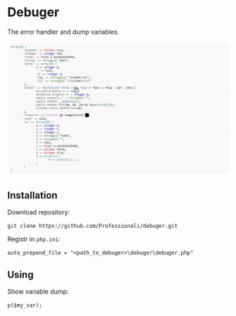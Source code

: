 Debuger
=======

The error handler and dump variables.

<img src="docs/web-p.gif" align="center">

## Installation

Download repository:

    git clone https://github.com/Professionali/debuger.git

Registr in `php.ini`:

    auto_prepend_file = "<path_to_debuger>\debuger\debuger.php"


## Using

Show variable dump:

    p($my_var);

